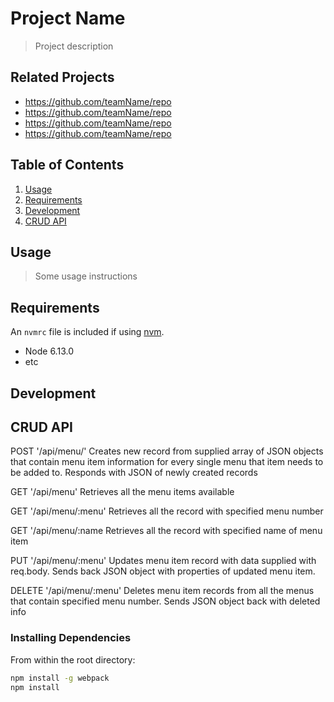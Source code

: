 # Project Name

> Project description

## Related Projects

  - https://github.com/teamName/repo
  - https://github.com/teamName/repo
  - https://github.com/teamName/repo
  - https://github.com/teamName/repo

## Table of Contents

1. [Usage](#Usage)
1. [Requirements](#requirements)
1. [Development](#development)
2. [CRUD API](#development)

## Usage

> Some usage instructions

## Requirements

An `nvmrc` file is included if using [nvm](https://github.com/creationix/nvm).

- Node 6.13.0
- etc

## Development

## CRUD API

POST '/api/menu/'
Creates new record from supplied array of JSON objects that contain menu item information for every single menu that item needs to be added to. Responds with JSON of newly created records

GET '/api/menu'
Retrieves all the menu items available

GET '/api/menu/:menu'
Retrieves all the record with specified menu number

GET '/api/menu/:name
Retrieves all the record with specified name of menu item

PUT '/api/menu/:menu'
Updates menu item record with data supplied with req.body. Sends back JSON object with properties of updated menu item.

DELETE '/api/menu/:menu'
Deletes menu item records from all the menus that contain specified menu number.  Sends JSON object back with deleted info



### Installing Dependencies

From within the root directory:

```sh
npm install -g webpack
npm install
```

